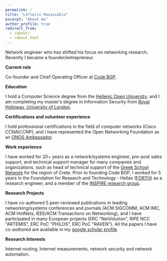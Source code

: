 ```yaml
---
permalink: /
title: "Lefteris Manassakis"
excerpt: "About me"
author_profile: true
redirect_from: 
  - /about/
  - /about.html
---
```


Network engineer who has shifted his focus on networking research. Recently I became a founder/entrepreneur. 

**Current role**

Co-founder and Chief Operating Officer at [Code BGP](https://www.codebgp.com/about/). 

**Education**

I hold a Computer Science degree from the [Hellenic Open University](https://www.linkedin.com/school/hellenic-open-university/), and I am completing my master’s degree in Information Security from [Royal Holloway, University of London](https://london.ac.uk/courses/information-security).

**Certifications and volunteer experience**

I hold professional certifications in the field of computer networks (Cisco CCNA\CCNP), and I have represented the Open Networking Foundation as an [ONOS Ambassador](https://opennetworking.org/ambassadors/). 

**Work experience**

I have worked for 20+ years as a network/systems engineer, pre-post sales support, and technical support manager for many companies and organizations, such as head of technical support of the [Greek School Network](https://www.sch.gr/english) for the region of Crete. Prior to founding Code BGP, I worked for 5 years in the Foundation for Research and Technology - Hellas ([FORTH](https://www.forth.gr/en/)) as a research engineer, and a member of the [INSPIRE research group](https://www.inspire.edu.gr/). 

**Research Projects**

I have co-authored 5 peer-reviewed publications in leading networking/systems conferences and journals (ACM SIGCOMM, ACM IMC, ACM HotNets, IEEE/ACM Transactions on Networking), and I have participated in many European projects (ERC "NetVolution", RIPE NCC "ARTEMIS", ERC PoC "PHILOS", ERC PoC "RAVEN"). All the papers I have co-authored are available in my [google scholar profile](https://scholar.google.com/citations?user=I-yz4qEAAAAJ&hl).

**Research Interests**

Internet routing, Internet measurements, network security and network automation.


